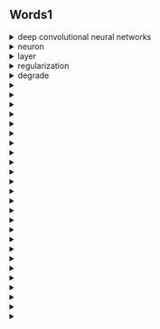 ## Words1

<details>
    <summary>deep convolutional neural networks</summary>
    深度卷积神经网络
</details>

<details>
    <summary>neuron</summary>
    神经元
</details>

<details>
    <summary>layer</summary>
    n.层  <br>
    convolutional layer	n.卷积层
</details>

<details>
    <summary>regularization</summary>
    n.正则
</details>

<details>
    <summary>degrade</summary>
    v.退化，降低
</details>

<details>
    <summary></summary>
</details>

<details>
    <summary></summary>
</details>

<details>
    <summary></summary>
</details>

<details>
    <summary></summary>
</details>

<details>
    <summary></summary>
</details>

<details>
    <summary></summary>
</details>

<details>
    <summary></summary>
</details>

<details>
    <summary></summary>
</details>

<details>
    <summary></summary>
</details>

<details>
    <summary></summary>
</details>

<details>
    <summary></summary>
</details>

<details>
    <summary></summary>
</details>

<details>
    <summary></summary>
</details>

<details>
    <summary></summary>
</details>

<details>
    <summary></summary>
</details>

<details>
    <summary></summary>
</details>

<details>
    <summary></summary>
</details>

<details>
    <summary></summary>
</details>

<details>
    <summary></summary>
</details>

<details>
    <summary></summary>
</details>

<details>
    <summary></summary>
</details>

<details>
    <summary></summary>
</details>

<details>
    <summary></summary>
</details>

<details>
    <summary></summary>
</details>

<details>
    <summary></summary>
</details>